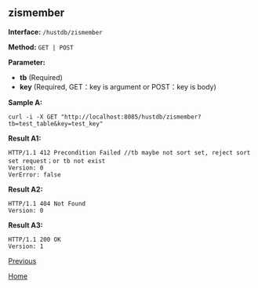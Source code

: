 ## zismember ##

**Interface:** `/hustdb/zismember`

**Method:** `GET | POST`

**Parameter:** 

*  **tb** (Required)  
*  **key** (Required, GET：key is argument or POST：key is body)   

**Sample A:**

    curl -i -X GET "http://localhost:8085/hustdb/zismember?tb=test_table&key=test_key"

**Result A1:**

	HTTP/1.1 412 Precondition Failed //tb maybe not sort set, reject sort set request；or tb not exist
	Version: 0
	VerError: false

**Result A2:**

	HTTP/1.1 404 Not Found
	Version: 0
	
**Result A3:**

	HTTP/1.1 200 OK
	Version: 1

[Previous](../hustdb.md)

[Home](../../../index.md)